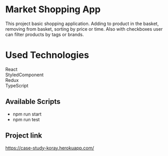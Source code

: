 # Market Shopping App

This project basic shopping application. Adding to product in the basket, removing from basket, sorting by price or time. Also with checkboxes user can filter products by tags or brands.

# Used Technologies
React </br>
StyledComponent</br>
Redux</br>
TypeScript</br>
## Available Scripts
- npm run start
- npm run test
## Project link
https://case-study-koray.herokuapp.com/

